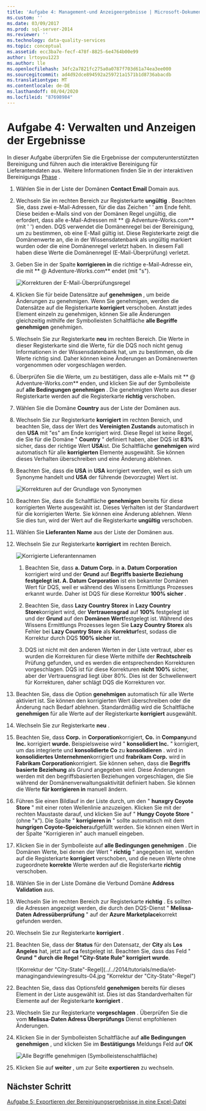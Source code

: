 ```yaml
---
title: 'Aufgabe 4: Management-und Anzeigeergebnisse | Microsoft-Dokumentation'
ms.custom: ''
ms.date: 03/09/2017
ms.prod: sql-server-2014
ms.reviewer: ''
ms.technology: data-quality-services
ms.topic: conceptual
ms.assetid: ecc3ba7e-fecf-478f-8825-6e4764b00e99
author: lrtoyou1223
ms.author: lle
ms.openlocfilehash: 34fc2a7821fc275a0a0787f703d61a74ea3ee000
ms.sourcegitcommit: ad4d92dce894592a259721a1571b1d8736abacdb
ms.translationtype: MT
ms.contentlocale: de-DE
ms.lasthandoff: 08/04/2020
ms.locfileid: "87698984"
---
```

# <a name="task-4-manaing-and-viewing-results"></a>Aufgabe 4: Verwalten und Anzeigen der Ergebnisse
  In dieser Aufgabe überprüfen Sie die Ergebnisse der computerunterstützten Bereinigung und führen auch die interaktive Bereinigung für Lieferantendaten aus. Weitere Informationen finden Sie in der interaktiven Bereinigungs [Phase](https://msdn.microsoft.com/library/hh213061.aspx#Interactive) .  
  
1.  Wählen Sie in der Liste der Domänen **Contact Email** Domain aus.  
  
2.  Wechseln Sie im rechten Bereich zur Registerkarte **ungültig** . Beachten Sie, dass zwei e-Mail-Adressen, für die das Zeichen ' ' am Ende fehlt. Diese beiden e-Mails sind von der Domänen Regel ungültig, die erfordert, dass alle e-Mail-Adressen mit ** \@ Adventure-Works.com** (mit ' ') enden. DQS verwendet die Domänenregel bei der Bereinigung, um zu bestimmen, ob eine E-Mail gültig ist. Diese Registerkarte zeigt die Domänenwerte an, die in der Wissensdatenbank als ungültig markiert wurden oder die eine Domänenregel verletzt haben. In diesem Fall haben diese Werte die Domänenregel (E-Mail-Überprüfung) verletzt.  
  
3.  Geben Sie in der Spalte **korrigieren in** die richtige e-Mail-Adresse ein, die mit ** \@ Adventure-Works.com** endet (mit "s").  
  
     ![Korrekturen der E-Mail-Überprüfungsregel](../../2014/tutorials/media/et-managingandviewingresults-01.jpg "Korrekturen der E-Mail-Überprüfungsregel")  
  
4.  Klicken Sie für beide Datensätze auf **genehmigen** , um beide Änderungen zu genehmigen. Wenn Sie genehmigen, werden die Datensätze auf die Registerkarte **korrigiert** verschoben. Anstatt jedes Element einzeln zu genehmigen, können Sie alle Änderungen gleichzeitig mithilfe der Symbolleisten Schaltfläche **alle Begriffe genehmigen** genehmigen.  
  
5.  Wechseln Sie zur Registerkarte **neu** im rechten Bereich. Die Werte in dieser Registerkarte sind die Werte, für die DQS noch nicht genug Informationen in der Wissensdatenbank hat, um zu bestimmen, ob die Werte richtig sind. Daher können keine Änderungen an Domänenwerten vorgenommen oder vorgeschlagen werden.  
  
6.  Überprüfen Sie die Werte, um zu bestätigen, dass alle e-Mails mit ** \@ Adventure-Works.com** enden, und klicken Sie auf der Symbolleiste auf **alle Bedingungen genehmigen** . Die genehmigten Werte aus dieser Registerkarte werden auf die Registerkarte **richtig** verschoben.  
  
7.  Wählen Sie die Domäne **Country** aus der Liste der Domänen aus.  
  
8.  Wechseln Sie zur Registerkarte **korrigiert** im rechten Bereich, und beachten Sie, dass der Wert des **Vereinigten Zustands** automatisch in den **USA** mit "es" am Ende korrigiert wird. Diese Regel ist keine Regel, die Sie für die Domäne " **Country** " definiert haben, aber DQS ist **83%** sicher, dass der richtige Wert **USA**ist. Die Schaltfläche **genehmigen** wird automatisch für alle **korrigierten** Elemente ausgewählt. Sie können dieses Verhalten überschreiben und eine Änderung ablehnen.  
  
9. Beachten Sie, dass die **USA** in **USA** korrigiert werden, weil es sich um Synonyme handelt und **USA** der führende (bevorzugte) Wert ist.  
  
     ![Korrekturen auf der Grundlage von Synonymen](../../2014/tutorials/media/et-managingandviewingresults-02.jpg "Korrekturen auf der Grundlage von Synonymen")  
  
10. Beachten Sie, dass die Schaltfläche **genehmigen** bereits für diese korrigierten Werte ausgewählt ist. Dieses Verhalten ist der Standardwert für die korrigierten Werte. Sie können eine Änderung ablehnen. Wenn Sie dies tun, wird der Wert auf die Registerkarte **ungültig** verschoben.  
  
11. Wählen Sie **Lieferanten Name** aus der Liste der Domänen aus.  
  
12. Wechseln Sie zur Registerkarte **korrigiert** im rechten Bereich.  
  
     ![Korrigierte Lieferantennamen](../../2014/tutorials/media/et-managingandviewingresults-03.jpg "Korrigierte Lieferantennamen")  
  
    1.  Beachten Sie, dass **a. Datum Corp.** in **a. Datum Corporation** korrigiert wird und der **Grund** auf **Begriffs basierte Beziehung festgelegt ist. A. Datum Corporation** ist ein bekannter Domänen Wert für DQS, weil er während des Wissens Ermittlungs Prozesses erkannt wurde. Daher ist DQS für diese Korrektur **100% sicher** .  
  
    2.  Beachten Sie, dass **Lazy Country Storex** in **Lazy Country Store**korrigiert wird, der **Vertrauensgrad** auf **100%** festgelegt ist und der **Grund** auf den **Domänen Wert**festgelegt ist. Während des Wissens Ermittlungs Prozesses legen Sie **Lazy Country Storex** als Fehler bei **Lazy Country Store** als **Korrektur**fest, sodass die Korrektur durch DQS **100% sicher** ist.  
  
    3.  DQS ist nicht mit den anderen Werten in der Liste vertraut, aber es wurden die Korrekturen für diese Werte mithilfe der **Rechtschreib** Prüfung gefunden, und es werden die entsprechenden Korrekturen vorgeschlagen. DQS ist für diese Korrekturen **nicht 100%** sicher, aber der Vertrauensgrad liegt über 80%. Dies ist der Schwellenwert für Korrekturen, daher schlägt DQS die Korrekturen vor.  
  
13. Beachten Sie, dass die Option **genehmigen** automatisch für alle Werte aktiviert ist. Sie können den korrigierten Wert überschreiben oder die Änderung nach Bedarf ablehnen. Standardmäßig wird die Schaltfläche **genehmigen** für alle Werte auf der Registerkarte **korrigiert** ausgewählt.  
  
14. Wechseln Sie zur Registerkarte **neu** .  
  
15. Beachten Sie, dass **Corp.** in **Corporation**korrigiert, **Co.** in **Company**und **Inc.** korrigiert **wurde.** Beispielsweise wird " **konsolidiert Inc.** " korrigiert, um das integrierte und **konsolidierte Co** zu **konsolidieren** . wird in **konsolidiertes Unternehmen**korrigiert und **frabrikam Corp.** wird in **Fabrikam Corporation**korrigiert.  Sie können sehen, dass die **Begriffs basierte Beziehung** als Grund angegeben wird. Diese Änderungen werden mit den begriffsbasierten Beziehungen vorgeschlagen, die Sie während der Domänenverwaltungsaktivität definiert haben. Sie können die Werte **für korrigieren in** manuell ändern.  
  
16. Führen Sie einen Bildlauf in der Liste durch, um den " **hunxgry Coyote Store** " mit einer roten Wellenlinie anzuzeigen. Klicken Sie mit der rechten Maustaste darauf, und klicken Sie auf " **Hungy Coyote Store** " (ohne "x"). Die Spalte " **korrigieren in** " sollte automatisch mit dem **hungrigen Coyote-Speicher**aufgefüllt werden. Sie können einen Wert in der Spalte "Korrigieren in" auch manuell eingeben.  
  
17. Klicken Sie in der Symbolleiste auf **alle Bedingungen genehmigen** . Die Domänen Werte, bei denen der Wert " **richtig** " angegeben ist, werden auf die Registerkarte **korrigiert** verschoben, und die neuen Werte ohne zugeordnete **korrekte** Werte werden auf die Registerkarte **richtig** verschoben.  
  
18. Wählen Sie in der Liste Domäne die Verbund Domäne **Address Validation** aus.  
  
19. Wechseln Sie im rechten Bereich zur Registerkarte **richtig** . Es sollten die Adressen angezeigt werden, die durch den DQS-Dienst " **Melissa-Daten Adressüberprüfung** " auf der **Azure Marketplace**korrekt gefunden werden.  
  
20. Wechseln Sie zur Registerkarte **korrigiert** .  
  
21. Beachten Sie, dass der **Status** für den Datensatz, der **City** als **Los Angeles** hat, jetzt auf **ca** festgelegt ist. Beachten Sie, dass das Feld " **Grund** **" durch die Regel "City-State Rule" korrigiert wurde**.  
  
     ![Korrektur der "City-State"-Regel](../../2014/tutorials/media/et-managingandviewingresults-04.jpg "Korrektur der "City-State"-Regel")  
  
22. Beachten Sie, dass das Optionsfeld **genehmigen** bereits für dieses Element in der Liste ausgewählt ist. Dies ist das Standardverhalten für Elemente auf der Registerkarte **korrigiert** .  
  
23. Wechseln Sie zur Registerkarte **vorgeschlagen** . Überprüfen Sie die vom **Melissa-Daten Adress Überprüfungs** Dienst empfohlenen Änderungen.  
  
24. Klicken Sie in der Symbolleisten Schaltfläche auf **alle Bedingungen genehmigen** , und klicken Sie im **Bestätigungs** Meldungs Feld auf **OK**  
  
     ![Alle Begriffe genehmigen (Symbolleistenschaltfläche)](../../2014/tutorials/media/et-managingandviewingresults-05.jpg "Alle Begriffe genehmigen (Symbolleistenschaltfläche)")  
  
25. Klicken Sie auf **weiter** , um zur Seite **exportieren** zu wechseln.  
  
## <a name="next-step"></a>Nächster Schritt  
 [Aufgabe 5: Exportieren der Bereinigungsergebnisse in eine Excel-Datei](../../2014/tutorials/task-5-exporting-cleansing-results-to-an-excel-file.md)  
  
  
